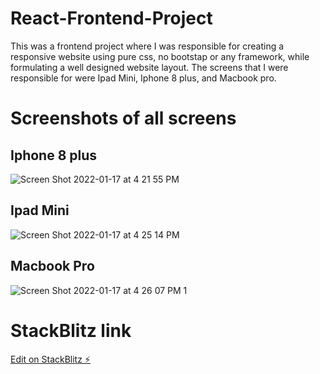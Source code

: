 # React-Frontend-Project
This was a frontend project where I was responsible for creating a responsive website using pure css, no bootstap or any framework, while formulating a well designed website layout. The screens that I were responsible for were Ipad Mini, Iphone 8 plus, and Macbook pro.

# Screenshots of all screens

## Iphone 8 plus

![Screen Shot 2022-01-17 at 4 21 55 PM](https://user-images.githubusercontent.com/78430591/149838516-434d2ee5-5201-4f09-aaed-475296b06dd4.png)

## Ipad Mini

![Screen Shot 2022-01-17 at 4 25 14 PM](https://user-images.githubusercontent.com/78430591/149838788-7e67a31d-6392-46b7-b721-9566c97d9941.png)

## Macbook Pro

![Screen Shot 2022-01-17 at 4 26 07 PM 1](https://user-images.githubusercontent.com/78430591/149838661-30a39571-b995-49d9-9b3d-85caa3f48659.png)

# StackBlitz link

[Edit on StackBlitz ⚡️](https://stackblitz.com/edit/react-l887az)

